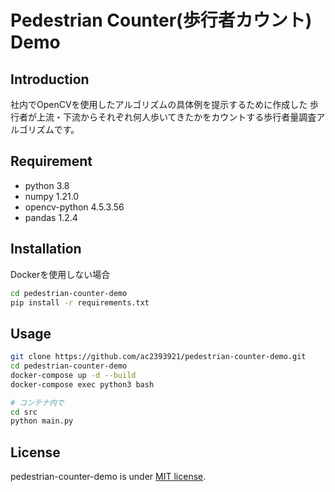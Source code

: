 # Pedestrian Counter(歩行者カウント) Demo

## Introduction

社内でOpenCVを使用したアルゴリズムの具体例を提示するために作成した
歩行者が上流・下流からそれぞれ何人歩いてきたかをカウントする歩行者量調査アルゴリズムです。

## Requirement

* python 3.8
* numpy 1.21.0
* opencv-python 4.5.3.56
* pandas 1.2.4

## Installation

Dockerを使用しない場合

```bash
cd pedestrian-counter-demo
pip install -r requirements.txt
```

## Usage

```bash
git clone https://github.com/ac2393921/pedestrian-counter-demo.git
cd pedestrian-counter-demo
docker-compose up -d --build
docker-compose exec python3 bash

# コンテナ内で
cd src
python main.py
```

## License
pedestrian-counter-demo is under [MIT license](https://en.wikipedia.org/wiki/MIT_License).